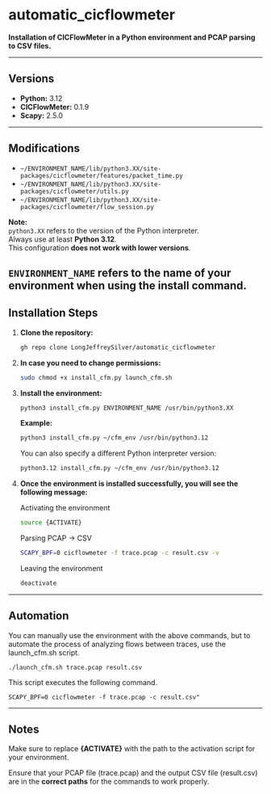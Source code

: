 # automatic_cicflowmeter

**Installation of CICFlowMeter in a Python environment and PCAP parsing to CSV files.**

---

## Versions

- **Python:** 3.12
- **CICFlowMeter:** 0.1.9
- **Scapy:** 2.5.0

---

## Modifications

- `~/ENVIRONMENT_NAME/lib/python3.XX/site-packages/cicflowmeter/features/packet_time.py`
- `~/ENVIRONMENT_NAME/lib/python3.XX/site-packages/cicflowmeter/utils.py`
- `~/ENVIRONMENT_NAME/lib/python3.XX/site-packages/cicflowmeter/flow_session.py`

**Note:**  
`python3.XX` refers to the version of the Python interpreter.  
Always use at least **Python 3.12**.  
This configuration **does not work with lower versions**.

`ENVIRONMENT_NAME` refers to the name of your environment when using the install command.
---

## Installation Steps

1. **Clone the repository:**

    ```bash
    gh repo clone LongJeffreySilver/automatic_cicflowmeter
    ```

2. **In case you need to change permissions:**

    ```bash
    sudo chmod +x install_cfm.py launch_cfm.sh
    ```

3. **Install the environment:**

    ```bash
    python3 install_cfm.py ENVIRONMENT_NAME /usr/bin/python3.XX
    ```

    **Example:**

    ```bash
    python3 install_cfm.py ~/cfm_env /usr/bin/python3.12
    ```

    You can also specify a different Python interpreter version:

    ```bash
    python3.12 install_cfm.py ~/cfm_env /usr/bin/python3.12
    ```

4. **Once the environment is installed successfully, you will see the following message:**

    Activating the environment
    ```bash
    source {ACTIVATE}
    ```

    Parsing PCAP → CSV
    ```bash
    SCAPY_BPF=0 cicflowmeter -f trace.pcap -c result.csv -v
    ```
    Leaving the environment
    ```bash
    deactivate
    ```
---

## Automation

You can manually use the environment with the above commands, but to automate the process of analyzing flows between traces, use the launch_cfm.sh script.

    ./launch_cfm.sh trace.pcap result.csv

This script executes the following command.

    SCAPY_BPF=0 cicflowmeter -f trace.pcap -c result.csv"


---

## Notes

Make sure to replace **{ACTIVATE}** with the path to the activation script for your environment.

Ensure that your PCAP file (trace.pcap) and the output CSV file (result.csv) are in the **correct paths** for the commands to work properly.